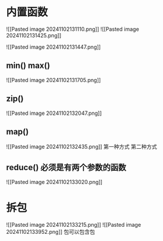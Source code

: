# 内置函数
![[Pasted image 20241102131110.png]]
![[Pasted image 20241102131425.png]]

![[Pasted image 20241102131447.png]]
## min()  max()
![[Pasted image 20241102131705.png]]

## zip()
![[Pasted image 20241102132047.png]]

## map()
![[Pasted image 20241102132435.png]]
第一种方式 第二种方式


## reduce()  必须是有两个参数的函数
![[Pasted image 20241102133020.png]]





# 拆包
![[Pasted image 20241102133215.png]]
![[Pasted image 20241102133952.png]]
包可以包含包